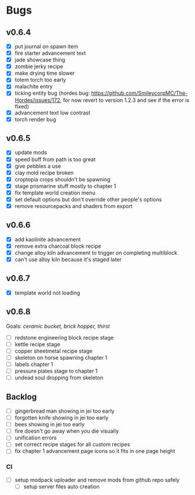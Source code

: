 # Bugs

## v0.6.4

- [x] put journal on spawn item
- [x] fire starter advancement text
- [x] jade showcase thing
- [x] zombie jerky recipe
- [x] make drying time slower
- [x] totem torch too early
- [x] malachite entry
- [x] ticking entity bug (hordes bug: https://github.com/SmileycorpMC/The-Hordes/issues/172, for now revert to version 1.2.3 and see if the error is fixed)
- [x] advancement text low contrast
- [x] torch render bug

## v0.6.5

- [x] update mods
- [x] speed buff from path is too great
- [x] give pebbles a use
- [x] clay mold recipe broken
- [x] croptopia crops shouldn't be spawning
- [x] stage prismarine stuff mostly to chapter 1
- [x] fix template world creation menu
- [x] set default options but don't override other people's options
- [x] remove resourcepacks and shaders from export

## v0.6.6

- [x] add kaolinite advancement
- [x] remove extra charcoal block recipe
- [x] change alloy kiln advancement to trigger on completing multiblock
- [x] can't use alloy kiln because it's staged later

## v0.6.7

- [x] template world not loading

## v0.6.8

Goals: _ceramic bucket, brick hopper, thirst_

- [ ] redstone engineering block recipe stage
- [ ] kettle recipe stage
- [ ] copper sheetmetal recipe stage
- [ ] skeleton on horse spawning chapter 1
- [ ] labels chapter 1
- [ ] pressure plates stage to chapter 1
- [ ] undead soul dropping from skeleton

## Backlog

- [ ] gingerbread man showing in jei too early
- [ ] forgotten knife showing in jei too early
- [ ] bees showing in jei too early
- [ ] fire doesn't go away when you die visually
- [ ] unification errors
- [ ] set correct recipe stages for all custom recipes
- [ ] fix chapter 1 advancement page icons so it fits in one page height

### CI

- [ ] setup modpack uploader and remove mods from github repo safely
  - [ ] setup server files auto creation
